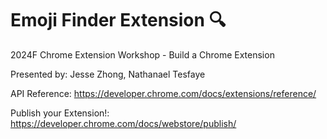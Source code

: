 # Emoji Finder Extension  🔍

2024F Chrome Extension Workshop - Build a Chrome Extension

Presented by: Jesse Zhong, Nathanael Tesfaye

API Reference: https://developer.chrome.com/docs/extensions/reference/

Publish your Extension!: https://developer.chrome.com/docs/webstore/publish/
